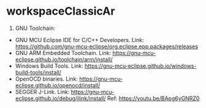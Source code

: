 # workspaceClassicAr
1. GNU Toolchain:
- GNU MCU Eclipse IDE for C/C++ Developers. Link: https://github.com/gnu-mcu-eclipse/org.eclipse.epp.packages/releases
- GNU ARM Embedded Toolchain. Link: https://gnu-mcu-eclipse.github.io/toolchain/arm/install/
- Windows Build Tools. Link: https://gnu-mcu-eclipse.github.io/windows-build-tools/install/
- OpenOCD binaries. Link: https://gnu-mcu-eclipse.github.io/openocd/install/
- SEGGER J-Link. Link: https://gnu-mcu-eclipse.github.io/debug/jlink/install/
Ref: https://youtu.be/BApg6yGNRZ0
